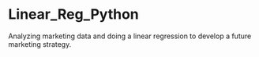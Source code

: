 # Linear_Reg_Python
Analyzing marketing data and doing a linear regression to develop a future marketing strategy.
